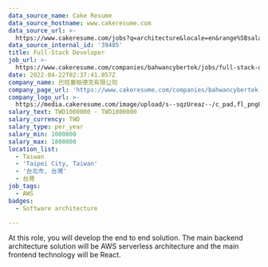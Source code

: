```yaml
---
data_source_name: Cake Resume
data_source_hostname: www.cakeresume.com
data_source_url: >-
  https://www.cakeresume.com/jobs?q=architecture&locale=en&range%5Bsalary_range%5D%5Bmin%5D=1000000&page=4
data_source_internal_id: '39485'
title: Full-Stack Developer
job_url: >-
  https://www.cakeresume.com/companies/bahwancybertek/jobs/full-stack-developer-5403b2
date: 2022-04-22T02:37:41.057Z
company_name: 巴旺塞柏德克有限公司
company_page_url: 'https://www.cakeresume.com/companies/bahwancybertek'
company_logo_url: >-
  https://media.cakeresume.com/image/upload/s--sqzUreaz--/c_pad,fl_png8,h_200,w_200/v1545272608/xs0ciael2xfu755mpoxp.png
salary_text: TWD1000000 - TWD1800000
salary_currency: TWD
salary_type: per_year
salary_min: 1000000
salary_max: 1800000
location_list:
  - Taiwan
  - 'Taipei City, Taiwan'
  - '台北市, 台灣'
  - 台灣
job_tags:
  - AWS
badges:
  - Software architecture

---
```


At this role, you will develop the end to end solution. The main backend architecture solution will be AWS serverless architecture and the main frontend technology will be React.